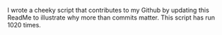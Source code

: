 I wrote a cheeky script that contributes to my Github by updating this ReadMe to illustrate why more than commits matter. This script has run 1020 times.